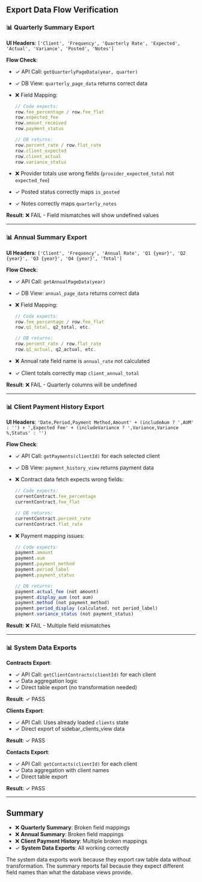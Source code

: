 ## Export Data Flow Verification

### 📊 **Quarterly Summary Export**

**UI Headers**: `['Client', 'Frequency', 'Quarterly Rate', 'Expected', 'Actual', 'Variance', 'Posted', 'Notes']`

**Flow Check**:

- ✓ API Call: `getQuarterlyPageData(year, quarter)`
- ✓ DB View: `quarterly_page_data` returns correct data
- ❌ Field Mapping:
  
  ```typescript
  // Code expects:
  row.fee_percentage / row.fee_flat
  row.expected_fee
  row.amount_received
  row.payment_status
  
  // DB returns:
  row.percent_rate / row.flat_rate     
  row.client_expected
  row.client_actual
  row.variance_status
  ```
- ❌ Provider totals use wrong fields (`provider_expected_total` not `expected_fee`)
- ✓ Posted status correctly maps `is_posted`
- ✓ Notes correctly maps `quarterly_notes`

**Result**: ❌ FAIL - Field mismatches will show undefined values

-----

### 📊 **Annual Summary Export**

**UI Headers**: `['Client', 'Frequency', 'Annual Rate', 'Q1 {year}', 'Q2 {year}', 'Q3 {year}', 'Q4 {year}', 'Total']`

**Flow Check**:

- ✓ API Call: `getAnnualPageData(year)`
- ✓ DB View: `annual_page_data` returns correct data
- ❌ Field Mapping:
  
  ```typescript
  // Code expects:
  row.fee_percentage / row.fee_flat
  row.q1_total, q2_total, etc.
  
  // DB returns:
  row.percent_rate / row.flat_rate
  row.q1_actual, q2_actual, etc.
  ```
- ❌ Annual rate field name is `annual_rate` not calculated
- ✓ Client totals correctly map `client_annual_total`

**Result**: ❌ FAIL - Quarterly columns will be undefined

-----

### 📊 **Client Payment History Export**

**UI Headers**: `'Date,Period,Payment Method,Amount' + (includeAum ? ',AUM' : '') + ',Expected Fee' + (includeVariance ? ',Variance,Variance %,Status' : '')`

**Flow Check**:

- ✓ API Call: `getPayments(clientId)` for each selected client
- ✓ DB View: `payment_history_view` returns payment data
- ❌ Contract data fetch expects wrong fields:
  
  ```typescript
  // Code expects:
  currentContract.fee_percentage
  currentContract.fee_flat
  
  // DB returns:
  currentContract.percent_rate
  currentContract.flat_rate
  ```
- ❌ Payment mapping issues:
  
  ```typescript
  // Code expects:
  payment.amount
  payment.aum
  payment.payment_method
  payment.period_label
  payment.payment_status
  
  // DB returns:
  payment.actual_fee (not amount)
  payment.display_aum (not aum)
  payment.method (not payment_method)
  payment.period_display (calculated, not period_label)
  payment.variance_status (not payment_status)
  ```

**Result**: ❌ FAIL - Multiple field mismatches

-----

### 📊 **System Data Exports**

**Contracts Export**:

- ✓ API Call: `getClientContracts(clientId)` for each client
- ✓ Data aggregation logic
- ✓ Direct table export (no transformation needed)

**Result**: ✓ PASS

**Clients Export**:

- ✓ API Call: Uses already loaded `clients` state
- ✓ Direct export of sidebar_clients_view data

**Result**: ✓ PASS

**Contacts Export**:

- ✓ API Call: `getContacts(clientId)` for each client
- ✓ Data aggregation with client names
- ✓ Direct table export

**Result**: ✓ PASS

-----

## Summary

- ❌ **Quarterly Summary**: Broken field mappings
- ❌ **Annual Summary**: Broken field mappings
- ❌ **Client Payment History**: Multiple broken mappings
- ✓ **System Data Exports**: All working correctly

The system data exports work because they export raw table data without transformation. The summary reports fail because they expect different field names than what the database views provide.​​​​​​​​​​​​​​​​
